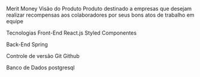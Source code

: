 Merit Money
  Visão do Produto
    Produto destinado a empresas que desejam realizar recompensas aos colaboradores por seus bons atos de trabalho em equipe

Tecnologias
  Front-End
    React.js
    Styled Componentes

Back-End
  Spring

Controle de versão
  Git
  Github

Banco de Dados
  postgresql
